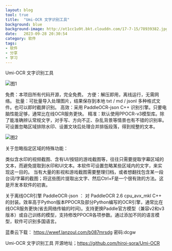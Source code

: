 ```yaml
---
layout: blog
tool: true
title:  "Umi-OCR 文字识别工具"
background: blue
background-image: http://ot1cc1u9t.bkt.clouddn.com/17-7-15/78939382.jpg
date:   2023-09-28 20:30:54
category: 软件
tags:
- 软件
- 分享
- 学习
---
```


Umi-OCR 文字识别工具

[1]:https://ghproxy.com/https://raw.githubusercontent.com/yxcqr/yxcqr.github.io/master/style/images/UmiOCR/1.png
![图1][1]

免费：本项目所有代码开源，完全免费。
方便：解压即用，离线运行，无需网络。
批量：可批量导入处理图片，结果保存到本地 txt / md / jsonl 多种格式文件。也可以即时截屏识别。
高效：采用 PaddleOCR-json C++ 识别引擎。只要电脑性能足够，通常比在线OCR服务更快。
精准：默认使用PPOCR-v3模型库。除了能准确辨认常规文字，对手写、方向不正、杂乱背景等情景也有不错的识别率。可设置忽略区域排除水印、设置文块后处理合并排版段落，得到规整的文本。

[2]:https://ghproxy.com/https://raw.githubusercontent.com/yxcqr/yxcqr.github.io/master/style/images/UmiOCR/2.png
![图2][2]

关于忽略指定区域的特殊功能：

类似含水印的视频截图、含有UI/按钮的游戏截图等，往往只需要提取字幕区域的文本，而避免提取到水印和UI文本。本软件可设置忽略某些区域内的文字，来实现这一目的。
当有大量的影视和游戏截图需要整理归档，或者想翻找包含某一段台词/字幕的截图；将这些图片提取出文字、然后Ctrl+F是一个很有效的方法。这是开发本软件的初衷。

关于离线OCR引擎 PaddleOCR-json ：
对 PaddleOCR 2.6 cpu_avx_mkl C++ 的封装。效率高于Python版本PPOCR及部分Python编写的OCR引擎，通常比在线OCR服务更快(省去网络传输的时间)。支持更换Paddle官方模型（兼容v2和v3版本）或自己训练的模型，支持修改PPOCR各项参数。通过添加不同的语言模型，软件可识别多国语言。


蓝奏云下载：
https://wwef.lanzoul.com/b087mrsdg 密码:dcgw

Umi-OCR 文字识别工具
开源地址；https://github.com/hiroi-sora/Umi-OCR

  
